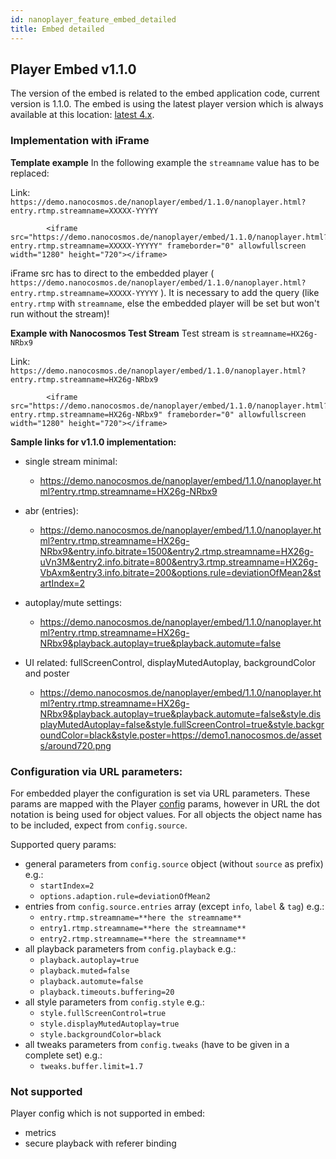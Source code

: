 ```yaml
---
id: nanoplayer_feature_embed_detailed
title: Embed detailed
---
```


## **Player Embed v1.1.0**


The version of the embed is related to the embed application code, current version is 1.1.0. 
The embed is using the latest player version which is always available at this location: [latest 4.x](https://files.nanocosmos.de/index.php/s/4nndC45mcB6oSa6).

### Implementation with iFrame

**Template example** 
In the following example the `streamname` value has to be replaced:

Link: `https://demo.nanocosmos.de/nanoplayer/embed/1.1.0/nanoplayer.html?entry.rtmp.streamname=XXXXX-YYYYY`
```  
        <iframe src="https://demo.nanocosmos.de/nanoplayer/embed/1.1.0/nanoplayer.html?entry.rtmp.streamname=XXXXX-YYYYY" frameborder="0" allowfullscreen width="1280" height="720"></iframe>

```

iFrame src has to direct to the embedded player ( `https://demo.nanocosmos.de/nanoplayer/embed/1.1.0/nanoplayer.html?entry.rtmp.streamname=XXXXX-YYYYY` ). It is necessary to add the query (like `entry.rtmp` with `streamname`, else the embedded player will be set but won't run without the stream)!

**Example with Nanocosmos Test Stream** 
Test stream is `streamname=HX26g-NRbx9`

Link: `https://demo.nanocosmos.de/nanoplayer/embed/1.1.0/nanoplayer.html?entry.rtmp.streamname=HX26g-NRbx9`
```  
        <iframe src="https://demo.nanocosmos.de/nanoplayer/embed/1.1.0/nanoplayer.html?entry.rtmp.streamname=HX26g-NRbx9" frameborder="0" allowfullscreen width="1280" height="720"></iframe>

```

**Sample links for v1.1.0 implementation:**

* single stream minimal:
    * https://demo.nanocosmos.de/nanoplayer/embed/1.1.0/nanoplayer.html?entry.rtmp.streamname=HX26g-NRbx9

* abr (entries):
    * https://demo.nanocosmos.de/nanoplayer/embed/1.1.0/nanoplayer.html?entry.rtmp.streamname=HX26g-NRbx9&entry.info.bitrate=1500&entry2.rtmp.streamname=HX26g-uVn3M&entry2.info.bitrate=800&entry3.rtmp.streamname=HX26g-VbAxm&entry3.info.bitrate=200&options.rule=deviationOfMean2&startIndex=2

* autoplay/mute settings:
    * https://demo.nanocosmos.de/nanoplayer/embed/1.1.0/nanoplayer.html?entry.rtmp.streamname=HX26g-NRbx9&playback.autoplay=true&playback.automute=false

* UI related: fullScreenControl, displayMutedAutoplay, backgroundColor and poster
    * https://demo.nanocosmos.de/nanoplayer/embed/1.1.0/nanoplayer.html?entry.rtmp.streamname=HX26g-NRbx9&playback.autoplay=true&playback.automute=false&style.displayMutedAutoplay=false&style.fullScreenControl=true&style.backgroundColor=black&style.poster=https://demo1.nanocosmos.de/assets/around720.png


### Configuration via URL parameters:

For embedded player the configuration is set via URL parameters. These params are mapped with the Player [config](https://docs.nanocosmos.de/docs/nanoplayer/nanoplayer_api#nanoplayerconfig--codeobjectcode) params, however in URL  the dot notation is being used for object values. For all objects the object name has to be included, expect from `config.source`. 

Supported query params:
* general parameters from `config.source` object (without `source` as prefix) e.g.:
    * `startIndex=2`
    * `options.adaption.rule=deviationOfMean2`
* entries from `config.source.entries` array (except `info`, `label` & `tag`) e.g.:
    * `entry.rtmp.streamname=**here the streamname**`
    * `entry1.rtmp.streamname=**here the streamname**`
    * `entry2.rtmp.streamname=**here the streamname**`
* all playback parameters from `config.playback` e.g.:
    * `playback.autoplay=true`
    * `playback.muted=false`
    * `playback.automute=false`
    * `playback.timeouts.buffering=20`
* all style parameters from `config.style` e.g.:
    * `style.fullScreenControl=true`
    * `style.displayMutedAutoplay=true`
    * `style.backgroundColor=black`
* all tweaks parameters from `config.tweaks` (have to be given in a complete set) e.g.:
    * `tweaks.buffer.limit=1.7`


### Not supported

Player config which is not supported in embed:

* metrics
* secure playback with referer binding

